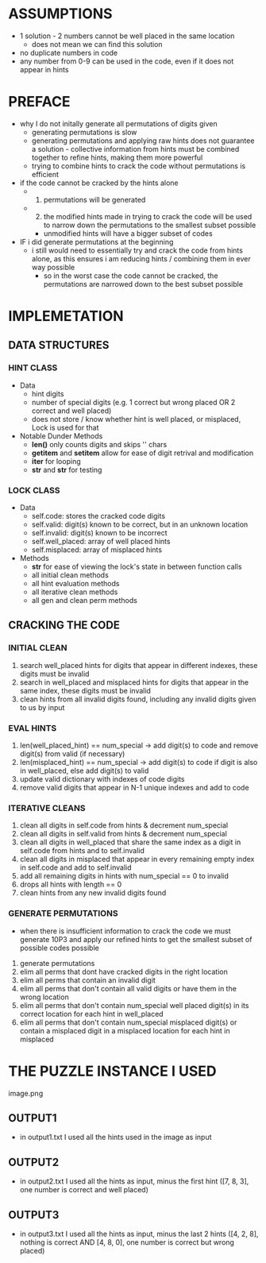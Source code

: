# ASSUMPTIONS

- 1 solution - 2 numbers cannot be well placed in the same location
    - does not mean we can find this solution
- no duplicate numbers in code
- any number from 0-9 can be used in the code, even if it does not appear in hints

# PREFACE

- why I do not initally generate all permutations of digits given
    - generating permutations is slow
    - generating permutations and applying raw hints does not guarantee a solution - collective information from hints must be combined together to refine hints, making them more powerful
    - trying to combine hints to crack the code without permutations is efficient
- if the code cannot be cracked by the hints alone
    - 1) permutations will be generated
    - 2) the modified hints made in trying to crack the code will be used to narrow down the permutations to the smallest subset possible
        - unmodified hints will have a bigger subset of codes
- IF i did generate permutations at the beginning
    - i still would need to essentially try and crack the code from hints alone, as this ensures i am reducing hints / combining them in ever way possible
        - so in the worst case the code cannot be cracked, the permutations are narrowed down to the best subset possible

# IMPLEMETATION

## DATA STRUCTURES

### HINT CLASS

- Data
    - hint digits
    - number of special digits (e.g. 1 correct but wrong placed OR 2 correct and well placed)
    - does not store / know whether hint is well placed, or misplaced, Lock is used for that
- Notable Dunder Methods
    - __len()__ only counts digits and skips '' chars
    - __getitem__ and __setitem__ allow for ease of digit retrival and modification
    - __iter__ for looping
    - __str__ and __str__ for testing

### LOCK CLASS

- Data
    - self.code: stores the cracked code digits
    - self.valid: digit(s) known to be correct, but in an unknown location
    - self.invalid: digit(s) known to be incorrect
    - self.well_placed: array of well placed hints
    - self.misplaced: array of misplaced hints
- Methods
    - __str__ for ease of viewing the lock's state in between function calls
    - all initial clean methods
    - all hint evaluation methods
    - all iterative clean methods
    - all gen and clean perm methods

## CRACKING THE CODE

### INITIAL CLEAN

1) search well_placed hints for digits that appear in different indexes, these digits must be invalid
2) search in well_placed and misplaced hints for digits that appear in the same index, these digits must be invalid
3) clean hints from all invalid digits found, including any invalid digits given to us by input

### EVAL HINTS   

1) len(well_placed_hint) == num_special -> add digit(s) to code and remove digit(s) from valid (if necessary)
2) len(misplaced_hint) == num_special -> add digit(s) to code if digit is also in well_placed, else add digit(s) to valid
3) update valid dictionary with indexes of code digits
4) remove valid digits that appear in N-1 unique indexes and add to code
            
### ITERATIVE CLEANS

1) clean all digits in self.code from hints & decrement num_special
2) clean all digits in self.valid from hints & decrement num_special
3) clean all digits in well_placed that share the same index as a digit in self.code from hints and to self.invalid
4) clean all digits in misplaced that appear in every remaining empty index in self.code and add to self.invalid
5) add all remaining digits in hints with num_special == 0 to invalid
6) drops all hints with length == 0
7) clean hints from any new invalid digits found

### GENERATE PERMUTATIONS

- when there is insufficient information to crack the code we must generate 10P3 and apply our refined hints to get the smallest subset of possible codes possible
1) generate permutations
2) elim all perms that dont have cracked digits in the right location
3) elim all perms that contain an invalid digit
4) elim all perms that don't contain all valid digits or have them in the wrong location
5) elim all perms that don't contain num_special well placed digit(s) in its correct location for each hint in well_placed
6) elim all perms that don't contain num_special misplaced digit(s) or contain a misplaced digit in a misplaced location for each hint in misplaced

# THE PUZZLE INSTANCE I USED

image.png

## OUTPUT1

- in output1.txt I used all the hints used in the image as input

## OUTPUT2

- in output2.txt I used all the hints as input, minus the first hint ([7, 8, 3], one number is correct and well placed)

## OUTPUT3

- in output3.txt I used all the hints as input, minus the last 2 hints ([4, 2, 8], nothing is correct AND [4, 8, 0], one number is correct but wrong placed)
